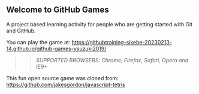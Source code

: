 ## Welcome to GitHub Games

A project based learning activity for people who are getting started with Git and GitHub.

You can play the game at: https://githubtraining-sikebe-20230213-14.github.io/github-games-ysuzuki2019/

>> _*SUPPORTED BROWSERS*: Chrome, Firefox, Safari, Opera and IE9+_

This fun open source game was cloned from: https://github.com/jakesgordon/javascript-tetris
